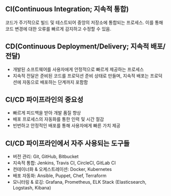 
## CI(Continuous Integration; 지속적 통합)
코드가 주기적으로 빌드 및 테스트되어 중앙의 저장소에 통합되는 프로세스. 이를 통해 코드 변경에 대한 오류를 빠르게 감지하고 수정할 수 있음.

## CD(Continuous Deployment/Delivery; 지속적 배포/전달)
- 개발된 소프트웨어를 사용자에게 안정적으로 빠르게 제공하는 프로세스
- 지속적 전달은 준비된 코드를 프로덕션 준비 상태로 만들며, 지속적 배포는 프로덕션에 자동으로 배포하는 단계까지 포함함

## CI/CD 파이프라인의 중요성
- 빠르게 피드백을 받아 개발 품질 향상
- 배포 프로세스의 자동화를 통한 인력 및 시간 절감
- 빈번하고 안정적인 배포를 통해 사용자에게 빠른 가치 제공

## CI/CD 파이프라인에서 자주 사용되는 도구들
- 버전 관리: Git, GitHub, Bitbucket
- 지속적 통합: Jenkins, Travis CI, CircleCI, GitLab CI
- 컨테이너화 & 오케스트레이션: Docker, Kubernetes
- 배포 자동화: Ansible, Puppet, Chef, Terraform
- 모니터링 & 로깅: Grafana, Prometheus, ELK Stack (Elasticsearch, Logstash, Kibana)